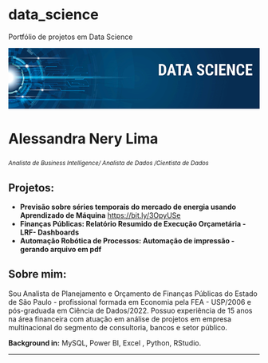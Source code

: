 # data_science
Portfólio de projetos em Data Science
<p align="center">
  <img src="banner.png" >
</p>

# Alessandra Nery Lima
<sub>*Analista de Business Intelligence/ Analista de Dados /Cientista de Dados* </sub>

## Projetos:

* **Previsão sobre séries temporais do mercado de energia usando Aprendizado de Máquina** https://bit.ly/3OpyUSe
* **Finanças Públicas: Relatório Resumido de Execução Orçametária -LRF- Dashboards**
* **Automação Robótica de Processos: Automação de impressão - gerando arquivo em pdf** 

## Sobre mim:

Sou Analista de Planejamento e Orçamento de Finanças Públicas do Estado de São Paulo - profissional formada em Economia pela FEA - USP/2006 e pós-graduada em Ciência de Dados/2022. 
Possuo experiência de 15 anos na área financeira com atuação em análise de projetos em empresa multinacional do segmento de consultoria, bancos e setor público.

**Background in:** MySQL, Power BI, Excel , Python, RStudio.

---
